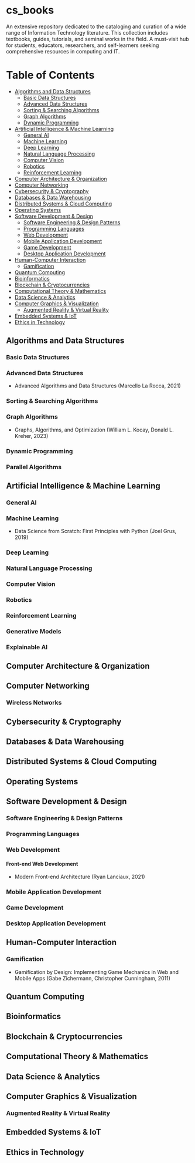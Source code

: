 # cs_books
An extensive repository dedicated to the cataloging and curation of a wide range of Information Technology literature. This collection includes textbooks, guides, tutorials, and seminal works in the field. A must-visit hub for students, educators, researchers, and self-learners seeking comprehensive resources in computing and IT.

# Table of Contents
- [Algorithms and Data Structures](#algorithms-and-data-structures)
  - [Basic Data Structures](#basic-data-structures)
  - [Advanced Data Structures](#advanced-data-structures)
  - [Sorting & Searching Algorithms](#sorting--searching-algorithms)
  - [Graph Algorithms](#graph-algorithms)
  - [Dynamic Programming](#dynamic-programming)
- [Artificial Intelligence & Machine Learning](#artificial-intelligence--machine-learning)
  - [General AI](#general-ai)
  - [Machine Learning](#machine-learning)
  - [Deep Learning](#deep-learning)
  - [Natural Language Processing](#natural-language-processing)
  - [Computer Vision](#computer-vision)
  - [Robotics](#robotics)
  - [Reinforcement Learning](#reinforcement-learning)
- [Computer Architecture & Organization](#computer-architecture--organization)
- [Computer Networking](#computer-networking)
- [Cybersecurity & Cryptography](#cybersecurity--cryptography)
- [Databases & Data Warehousing](#databases--data-warehousing)
- [Distributed Systems & Cloud Computing](#distributed-systems--cloud-computing)
- [Operating Systems](#operating-systems)
- [Software Development & Design](#software-development--design)
  - [Software Engineering & Design Patterns](#software-engineering--design-patterns)
  - [Programming Languages](#programming-languages)
  - [Web Development](#web-development)
  - [Mobile Application Development](#mobile-application-development)
  - [Game Development](#game-development)
  - [Desktop Application Development](#desktop-application-development)
- [Human-Computer Interaction](#human-computer-interaction)
  - [Gamification](#gamification)
- [Quantum Computing](#quantum-computing)
- [Bioinformatics](#bioinformatics)
- [Blockchain & Cryptocurrencies](#blockchain--cryptocurrencies)
- [Computational Theory & Mathematics](#computational-theory--mathematics)
- [Data Science & Analytics](#data-science--analytics)
- [Computer Graphics & Visualization](#computer-graphics--visualization)
  - [Augmented Reality & Virtual Reality](#augmented-reality--virtual-reality)
- [Embedded Systems & IoT](#embedded-systems--iot)
- [Ethics in Technology](#ethics-in-technology)


## Algorithms and Data Structures

### Basic Data Structures

### Advanced Data Structures
- Advanced Algorithms and Data Structures (Marcello La Rocca, 2021)

### Sorting & Searching Algorithms

### Graph Algorithms
- Graphs, Algorithms, and Optimization (William L. Kocay, Donald L. Kreher, 2023)

### Dynamic Programming

### Parallel Algorithms

## Artificial Intelligence & Machine Learning

### General AI

### Machine Learning
- Data Science from Scratch: First Principles with Python (Joel Grus, 2019)

### Deep Learning

### Natural Language Processing

### Computer Vision

### Robotics

### Reinforcement Learning

### Generative Models

### Explainable AI

## Computer Architecture & Organization

## Computer Networking

### Wireless Networks

## Cybersecurity & Cryptography

## Databases & Data Warehousing

## Distributed Systems & Cloud Computing

## Operating Systems

## Software Development & Design

### Software Engineering & Design Patterns

### Programming Languages

### Web Development

#### Front-end Web Development
- Modern Front-end Architecture (Ryan Lanciaux, 2021)

### Mobile Application Development

### Game Development

### Desktop Application Development

## Human-Computer Interaction

### Gamification
- Gamification by Design: Implementing Game Mechanics in Web and Mobile Apps (Gabe Zichermann, Christopher Cunningham, 2011)

## Quantum Computing

## Bioinformatics

## Blockchain & Cryptocurrencies

## Computational Theory & Mathematics

## Data Science & Analytics

## Computer Graphics & Visualization

### Augmented Reality & Virtual Reality

## Embedded Systems & IoT

## Ethics in Technology
